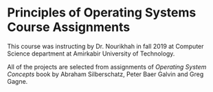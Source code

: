 # Principles of Operating Systems Course Assignments

This course was instructing by Dr. Nourikhah in fall 2019 at Computer Science department at Amirkabir University of Technology.

All of the projects are selected from assignments of *Operating System Concepts* book by Abraham Silberschatz, Peter Baer Galvin and Greg Gagne.